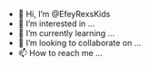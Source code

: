 - 👋 Hi, I’m @EfeyRexsKids
- 👀 I’m interested in ...
- 🌱 I’m currently learning ...
- 💞️ I’m looking to collaborate on ...
- 📫 How to reach me ...

<!---
EfeyRexsKids/EfeyRexsKids is a ✨ special ✨ repository because its `README.md` (this file) appears on your GitHub profile.
You can click the Preview link to take a look at your changes.
--->
